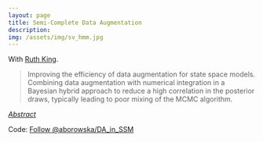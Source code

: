 ```yaml
---
layout: page
title: Semi-Complete Data Augmentation
description: 
img: /assets/img/sv_hmm.jpg
---
```


<script type="text/javascript">
 function showhide(id) {
    var e = document.getElementById(id);
    e.style.display = (e.style.display == 'block') ? 'none' : 'block';
 }
</script>
   
With [Ruth King](http://www.maths.ed.ac.uk/~rking33/).

> Improving the efficiency of data augmentation for state space models. Combining data augmentation with numerical integration in a Bayesian hybrid approach to reduce a high correlation in the posterior draws, typically leading to poor mixing of the MCMC algorithm.

<i class="fa fa-sticky-note" aria-hidden="true"></i> <a href="javascript:showhide('scda')">_Abstract_</a>
<div id="scda" style="display:none;">
<p>  <div style="font-size:0.85em; text-align: justify;">
We present a novel method to improve the efficiency of data augmentation algorithms for state-space models. Data augmentation is a standard approach to perform Bayesian inference, which is able to fit any type of model via imputing all of the unknown states in the complete-data likelihood. However, due to often very high correlation this typically leads to poor mixing of the MCMC algorithm. We propose to circumvent this inefficiency by combining data augmentation with numerical integration in a Bayesian hybrid approach. The underlying idea is to combine the good aspects of both methods but removing the problems that arise. For data augmentation the problem is that of highly correlated unknown states; for numerical integration the problem is that of the curse of dimensionality. To this end, we utilise the structure of the unknown states which can be split into two types: auxiliary variables, which are imputed within the MCMC algorithm using data augmentation; and "integrable" states, which are numerically integrated out within the likelihood expression. The idea is to specify the unknown states in such a way that the algorithm is efficient. The proposed technique can be  applied to different types of problems including  estimation of the stochastic volatility for financial data or abundance estimation for ecological time series. </div> </p>
</div>

Code: <a class="github-button" href="https://github.com/aborowska/DA_in_SSM" data-size="large" aria-label="Follow @aborowska/DA_in_SSM on GitHub">Follow @aborowska/DA_in_SSM</a>